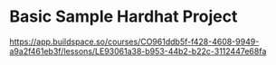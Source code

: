 # Basic Sample Hardhat Project

https://app.buildspace.so/courses/CO961ddb5f-f428-4608-9949-a9a2f461eb3f/lessons/LE93061a38-b953-44b2-b22c-3112447e68fa
